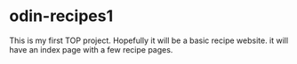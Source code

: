 # odin-recipes1

This is my first TOP project. Hopefully it will be a basic recipe website. it will have an index page with a few recipe pages.